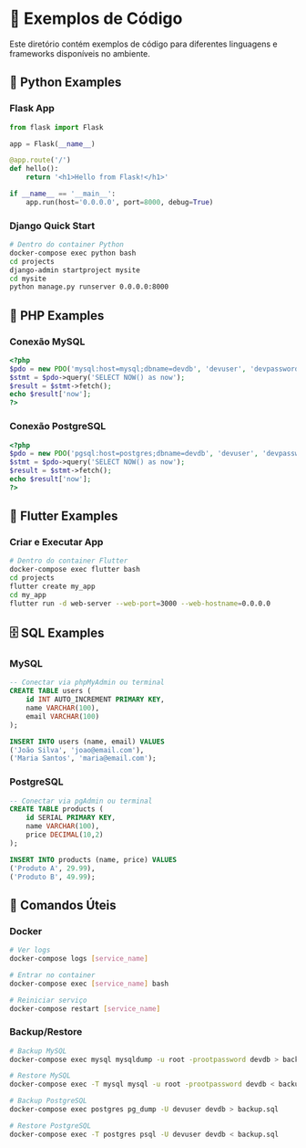 # 📁 Exemplos de Código

Este diretório contém exemplos de código para diferentes linguagens e frameworks disponíveis no ambiente.

## 🐍 Python Examples

### Flask App
```python
from flask import Flask

app = Flask(__name__)

@app.route('/')
def hello():
    return '<h1>Hello from Flask!</h1>'

if __name__ == '__main__':
    app.run(host='0.0.0.0', port=8000, debug=True)
```

### Django Quick Start
```bash
# Dentro do container Python
docker-compose exec python bash
cd projects
django-admin startproject mysite
cd mysite
python manage.py runserver 0.0.0.0:8000
```

## 🐘 PHP Examples

### Conexão MySQL
```php
<?php
$pdo = new PDO('mysql:host=mysql;dbname=devdb', 'devuser', 'devpassword');
$stmt = $pdo->query('SELECT NOW() as now');
$result = $stmt->fetch();
echo $result['now'];
?>
```

### Conexão PostgreSQL
```php
<?php
$pdo = new PDO('pgsql:host=postgres;dbname=devdb', 'devuser', 'devpassword');
$stmt = $pdo->query('SELECT NOW() as now');
$result = $stmt->fetch();
echo $result['now'];
?>
```

## 📱 Flutter Examples

### Criar e Executar App
```bash
# Dentro do container Flutter
docker-compose exec flutter bash
cd projects
flutter create my_app
cd my_app
flutter run -d web-server --web-port=3000 --web-hostname=0.0.0.0
```

## 🗄️ SQL Examples

### MySQL
```sql
-- Conectar via phpMyAdmin ou terminal
CREATE TABLE users (
    id INT AUTO_INCREMENT PRIMARY KEY,
    name VARCHAR(100),
    email VARCHAR(100)
);

INSERT INTO users (name, email) VALUES 
('João Silva', 'joao@email.com'),
('Maria Santos', 'maria@email.com');
```

### PostgreSQL
```sql
-- Conectar via pgAdmin ou terminal
CREATE TABLE products (
    id SERIAL PRIMARY KEY,
    name VARCHAR(100),
    price DECIMAL(10,2)
);

INSERT INTO products (name, price) VALUES 
('Produto A', 29.99),
('Produto B', 49.99);
```

## 🔧 Comandos Úteis

### Docker
```bash
# Ver logs
docker-compose logs [service_name]

# Entrar no container
docker-compose exec [service_name] bash

# Reiniciar serviço
docker-compose restart [service_name]
```

### Backup/Restore
```bash
# Backup MySQL
docker-compose exec mysql mysqldump -u root -prootpassword devdb > backup.sql

# Restore MySQL  
docker-compose exec -T mysql mysql -u root -prootpassword devdb < backup.sql

# Backup PostgreSQL
docker-compose exec postgres pg_dump -U devuser devdb > backup.sql

# Restore PostgreSQL
docker-compose exec -T postgres psql -U devuser devdb < backup.sql
```
